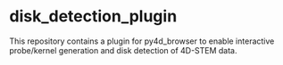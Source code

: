 # disk_detection_plugin
This repository contains a plugin for py4d_browser to enable interactive probe/kernel generation and disk detection of 4D-STEM data.
